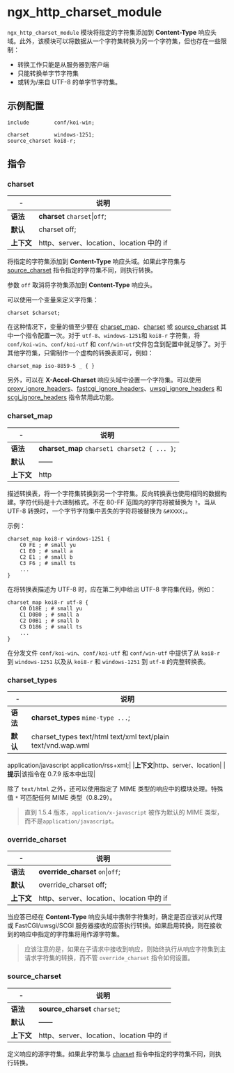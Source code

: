 # ngx_http_charset_module

​`ngx_http_charset_module`​ 模块将指定的字符集添加到 **Content-Type** 响应头域。此外，该模块可以将数据从一个字符集转换为另一个字符集，但也存在一些限制：

- 转换工作只能是从服务器到客户端
- 只能转换单字节字符集
- 或转为/来自 UTF-8 的单字节字符集。

## 示例配置

```
include        conf/koi-win;

charset        windows-1251;
source_charset koi8-r;
```

## 指令

### charset

|-|说明|
| ---| ------------------------------------------|
|**语法**|**charset** `charset`​\|`off`​;|
|**默认**|charset off;|
|**上下文**|http、server、location、location 中的 if|

将指定的字符集添加到 **Content-Type** 响应头域。如果此字符集与 [source_charset](https://docshome.gitbook.io/nginx-docs/he-xin-gong-neng/http/ngx_http_charset_module#source_charset) 指令指定的字符集不同，则执行转换。

参数 `off`​ 取消将字符集添加到 **Content-Type** 响应头。

可以使用一个变量来定义字符集：

```
charset $charset;
```

在这种情况下，变量的值至少要在 [charset_map](https://docshome.gitbook.io/nginx-docs/he-xin-gong-neng/http/ngx_http_charset_module#charset_map)、[charset](https://docshome.gitbook.io/nginx-docs/he-xin-gong-neng/http/ngx_http_charset_module#charset) 或 [source_charset](https://docshome.gitbook.io/nginx-docs/he-xin-gong-neng/http/ngx_http_charset_module#source_charset) 其中一个指令配置一次。对于 `utf-8`​、`windows-1251`​ 和 `koi8-r`​ 字符集，将 `conf/koi-win`​、`conf/koi-utf`​ 和 `conf/win-utf`​ 文件包含到配置中就足够了。对于其他字符集，只需制作一个虚构的转换表即可，例如：

```
charset_map iso-8859-5 _ { }
```

另外，可以在 **X-Accel-Charset** 响应头域中设置一个字符集。可以使用[proxy_ignore_headers](https://docshome.gitbook.io/nginx-docs/he-xin-gong-neng/http/ngx_http_proxy_module#proxy_ignore_headers)、[fastcgi_ignore_headers](https://docshome.gitbook.io/nginx-docs/he-xin-gong-neng/http/ngx_http_fastcgi_module#fastcgi_ignore_headers)、[uwsgi_ignore_headers](https://docshome.gitbook.io/nginx-docs/he-xin-gong-neng/http/ngx_http_uwsgi_module#uwsgi_ignore_headers) 和 [scgi_ignore_headers](https://docshome.gitbook.io/nginx-docs/he-xin-gong-neng/http/ngx_http_scgi_module#scgi_ignore_headers) 指令禁用此功能。

### charset\_map

|-|说明|
| ---| ------|
|**语法**|**charset_map** `charset1 charset2 { ... }`​;|
|**默认**|——|
|**上下文**|http|

描述转换表，将一个字符集转换到另一个字符集。反向转换表也使用相同的数据构建。字符代码是十六进制格式。不在 80-FF 范围内的字符将被替换为 `?`​。当从 UTF-8 转换时，一个字节字符集中丢失的字符将被替换为 `&#XXXX;`​。

示例：

```
charset_map koi8-r windows-1251 {
    C0 FE ; # small yu
    C1 E0 ; # small a
    C2 E1 ; # small b
    C3 F6 ; # small ts
    ...
}
```

在将转换表描述为 UTF-8 时，应在第二列中给出 UTF-8 字符集代码，例如：

```
charset_map koi8-r utf-8 {
    C0 D18E ; # small yu
    C1 D0B0 ; # small a
    C2 D0B1 ; # small b
    C3 D186 ; # small ts
    ...
}
```

在分发文件 `conf/koi-win`​、`conf/koi-utf`​ 和 `conf/win-utf`​ 中提供了从 `koi8-r`​ 到 `windows-1251`​ 以及从 `koi8-r`​ 和 `windows-1251`​ 到 `utf-8`​ 的完整转换表。

### charset\_types

|-|说明|
| ---| ------------------------------------------------------------------|
|**语法**|**charset_types** `mime-type ...`​;|
|**默认**|charset\_types text/html text/xml text/plain text/vnd.wap.wml|

application/javascript application/rss+xml;| |**上下文**|http、server、location| |**提示**|该指令在 0.7.9 版本中出现|

除了 `text/html`​ 之外，还可以使用指定了 MIME 类型的响应中的模块处理。特殊值 `*`​ 可匹配任何 MIME 类型（0.8.29）。

> 直到 1.5.4 版本，`application/x-javascript`​ 被作为默认的 MIME 类型，而不是`application/javascript`​。

### override\_charset

|-|说明|
| ---| ------------------------------------------|
|**语法**|**override_charset** `on`​\|`off`​;|
|**默认**|override\_charset off;|
|**上下文**|http、server、location、location 中的 if|

当应答已经在 **Content-Type** 响应头域中携带字符集时，确定是否应该对从代理或 FastCGI/uwsgi/SCGI 服务器接收的应答执行转换。如果启用转换，则在接收到的响应中指定的字符集将用作源字符集。

> 应该注意的是，如果在子请求中接收到响应，则始终执行从响应字符集到主请求字符集的转换，而不管 `override_charset`​ 指令如何设置。

### source\_charset

|-|说明|
| ---| ------------------------------------------|
|**语法**|**source_charset** `charset`​;|
|**默认**|——|
|**上下文**|http、server、location、location 中的 if|

定义响应的源字符集。如果此字符集与 [charset](https://docshome.gitbook.io/nginx-docs/he-xin-gong-neng/http/ngx_http_charset_module#charset) 指令中指定的字符集不同，则执行转换。
